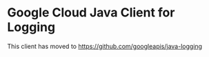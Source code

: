 # Google Cloud Java Client for Logging
 
This client has moved to https://github.com/googleapis/java-logging
